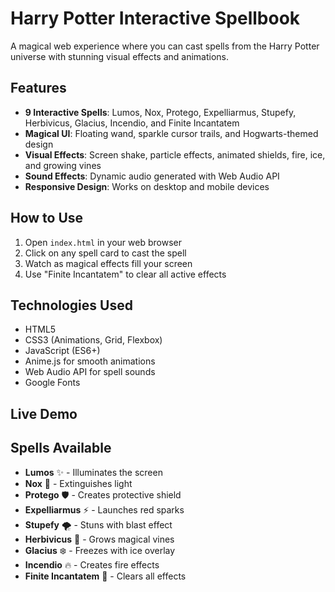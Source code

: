 #  Harry Potter Interactive Spellbook

A magical web experience where you can cast spells from the Harry Potter universe with stunning visual effects and animations.

##  Features

- **9 Interactive Spells**: Lumos, Nox, Protego, Expelliarmus, Stupefy, Herbivicus, Glacius, Incendio, and Finite Incantatem
- **Magical UI**: Floating wand, sparkle cursor trails, and Hogwarts-themed design
- **Visual Effects**: Screen shake, particle effects, animated shields, fire, ice, and growing vines
- **Sound Effects**: Dynamic audio generated with Web Audio API
- **Responsive Design**: Works on desktop and mobile devices

##  How to Use

1. Open `index.html` in your web browser
2. Click on any spell card to cast the spell
3. Watch as magical effects fill your screen
4. Use "Finite Incantatem" to clear all active effects

##  Technologies Used

- HTML5
- CSS3 (Animations, Grid, Flexbox)
- JavaScript (ES6+)
- Anime.js for smooth animations
- Web Audio API for spell sounds
- Google Fonts

##  Live Demo



##  Spells Available

- **Lumos** ✨ - Illuminates the screen
- **Nox** 🌙 - Extinguishes light
- **Protego** 🛡️ - Creates protective shield
- **Expelliarmus** ⚡ - Launches red sparks
- **Stupefy** 🌪️ - Stuns with blast effect
- **Herbivicus** 🌿 - Grows magical vines
- **Glacius** ❄️ - Freezes with ice overlay
- **Incendio** 🔥 - Creates fire effects
- **Finite Incantatem** 🔮 - Clears all effects
